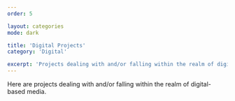 ```yaml
---
order: 5

layout: categories
mode: dark

title: 'Digital Projects'
category: 'Digital'

excerpt: 'Projects dealing with and/or falling within the realm of digital-based media.'
---
```


Here are projects dealing with and/or falling within the realm of digital-based media.
